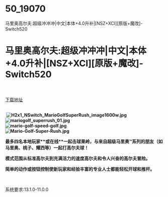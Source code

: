 # 50_19070
马里奥高尔夫:超级冲冲冲|中文|本体+4.0升补|[NSZ+XCI][原版+魔改]-Switch520
# 马里奥高尔夫:超级冲冲冲|中文|本体+4.0升补|[NSZ+XCI][原版+魔改]-Switch520
 <br/></br>
[下载地址](https://www.switch520.cc/article/19070 "下载地址")
<br/></br>

<p><strong>&nbsp;<img title="H2x1_NSwitch_MarioGolfSuperRush_image1600w.jpg" src="https://www.switch520.cc/muke_img/2021_06_24_8426c21fa255f.jpg" alt="H2x1_NSwitch_MarioGolfSuperRush_image1600w.jpg"></strong><br>
<strong><img title="mariogolf_superrush_01.jpg" src="https://www.switch520.cc/muke_img/2021_06_24_9c4bc97057582.jpg" alt="mariogolf_superrush_01.jpg"></strong><br>
<strong><img title="mario-golf-speed-golf.jpg" src="https://www.switch520.cc/muke_img/2021_06_24_228a34b6b3974.jpg" alt="mario-golf-speed-golf.jpg"></strong><br>
<strong><img title="Mario-Golf-Super-Rush.jpg" src="https://www.switch520.cc/muke_img/2021_06_24_0164414e0fc6d.jpg" alt="Mario-Golf-Super-Rush.jpg"></strong></p>
<p><strong>最多四名本地玩家**或在线**一起击球果岭，与来自超级马里奥™系列的朋友（如马里奥、桃子、耀西等）一起打高尔夫球！</strong></p>
<p><strong>模式范围从标准高尔夫到充满活力的速度高尔夫和令人兴奋的高尔夫冒险。</strong></p>
<p><strong>简单的动作或按钮控制使新玩家和经验丰富的专业人士都能轻松开球和推杆。</strong></p>
<p>&nbsp;</p>
<p>系统要求:13.1.0-11.0.0</p>



